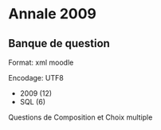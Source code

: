 # Annale 2009

## Banque de question

Format: xml moodle

Encodage: UTF8


* 2009 (12)
 * SQL (6)

Questions de Composition et Choix multiple
